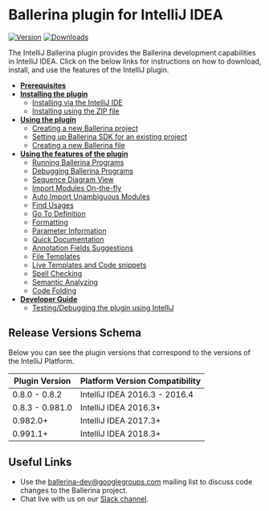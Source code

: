 
# Ballerina plugin for IntelliJ IDEA

[![Version](https://img.shields.io/jetbrains/plugin/v/9520-ballerina.svg)](https://plugins.jetbrains.com/plugin/9520-ballerina)
[![Downloads](https://img.shields.io/jetbrains/plugin/d/9520-ballerina.svg)](https://plugins.jetbrains.com/plugin/9520-ballerina)

The IntelliJ Ballerina plugin provides the Ballerina development capabilities in IntelliJ IDEA. Click on the below links for instructions on how to download, install, and use the features of the IntelliJ plugin.

- [**Prerequisites**](https://ballerina.io/learn/tools-ides/intellij-plugin/#prerequisites)
- [**Installing the plugin**](https://ballerina.io/learn/tools-ides/intellij-plugin/#installing-the-plugin)
    - [Installing via the IntelliJ IDE](https://ballerina.io/learn/tools-ides/intellij-plugin/#installing-via-the-intellij-ide)
    - [Installing using the ZIP file](https://ballerina.io/learn/tools-ides/intellij-plugin/#installing-using-the-zip-file)
- [**Using the plugin**](https://ballerina.io/learn/tools-ides/intellij-plugin/using-the-intellij-plugin/)
    - [Creating a new Ballerina project](https://ballerina.io/learn/tools-ides/intellij-plugin/using-the-intellij-plugin#creating-a-new-ballerina-project)
    - [Setting up Ballerina SDK for an existing project](https://ballerina.io/learn/tools-ides/intellij-plugin/using-the-intellij-plugin#setting-up-ballerina-sdk-for-an-existing-project)
    - [Creating a new Ballerina file](https://ballerina.io/learn/tools-ides/intellij-plugin/using-the-intellij-plugin/#creating-a-new-ballerina-file)
- [**Using the features of the plugin**](https://ballerina.io/learn/tools-ides/intellij-plugin/using-intellij-plugin-features/)
   - [Running Ballerina Programs](https://ballerina.io/learn/tools-ides/intellij-plugin/using-intellij-plugin-features#running-ballerina-programs)
    - [Debugging Ballerina Programs](https://ballerina.io/learn/tools-ides/intellij-plugin/using-intellij-plugin-features#debugging-ballerina-programs) 
    - [Sequence Diagram View](https://ballerina.io/learn/tools-ides/intellij-plugin/using-intellij-plugin-features#viewing-the-sequence-diagram)
    - [Import Modules On-the-fly](https://ballerina.io/learn/tools-ides/intellij-plugin/using-intellij-plugin-features#importing-modules-on-the-fly)
    - [Auto Import Unambiguous Modules](https://ballerina.io/learn/tools-ides/intellij-plugin/using-intellij-plugin-features#importing-unambiguous-modules)
    - [Find Usages](https://ballerina.io/learn/tools-ides/intellij-plugin/using-intellij-plugin-features#finding-usage)
    - [Go To Definition](https://ballerina.io/learn/tools-ides/intellij-plugin/using-intellij-plugin-features#viewing-definitions)
    - [Formatting](https://ballerina.io/learn/tools-ides/intellij-plugin/using-intellij-plugin-features#formatting-ballerina-codes)
    - [Parameter Information](https://ballerina.io/learn/tools-ides/intellij-plugin/using-intellij-plugin-features#viewing-details-of-parameters)
    - [Quick Documentation](https://ballerina.io/learn/tools-ides/intellij-plugin/using-intellij-plugin-features#viewing-documentation)
    - [Annotation Fields Suggestions](https://ballerina.io/learn/tools-ides/intellij-plugin/using-intellij-plugin-features#adding-annotation-fields-via-suggestions)
    - [File Templates](https://ballerina.io/learn/tools-ides/intellij-plugin/using-intellij-plugin-features#using-file-templates)
    - [Live Templates and Code snippets](https://ballerina.io/learn/tools-ides/intellij-plugin/using-intellij-plugin-features#using-code-snippet-templates)
    - [Spell Checking](https://ballerina.io/learn/tools-ides/intellij-plugin/using-intellij-plugin-features#checking-spellings)
    - [Semantic Analyzing](https://ballerina.io/learn/tools-ides/intellij-plugin/using-intellij-plugin-features#analyzing-semantics)
    - [Code Folding](https://ballerina.io/learn/tools-ides/intellij-plugin/using-intellij-plugin-features#code-folding) 
- [**Developer Guide**]((https://ballerina.io/learn/tools-ides/intellij-plugin/#developer-guide))
    - [Testing/Debugging the plugin using IntelliJ]((https://ballerina.io/learn/tools-ides/intellij-plugin/using-intellij-plugin-features#testing/debugging-the-plugin-using-intelliJ))

## Release Versions Schema

Below you can see the plugin versions that correspond to the versions of the IntelliJ Platform.

| Plugin Version | Platform Version Compatibility |
|--- | --- |
| 0.8.0 - 0.8.2 | IntelliJ IDEA 2016.3 - 2016.4 |
| 0.8.3 - 0.981.0 | IntelliJ IDEA 2016.3+ |
| 0.982.0+ | IntelliJ IDEA 2017.3+ |
| 0.991.1+ | IntelliJ IDEA 2018.3+

## Useful Links
* Use the ballerina-dev@googlegroups.com mailing list to discuss code changes to the Ballerina project.
* Chat live with us on our [Slack channel](https://ballerina.io/open-source/slack/).